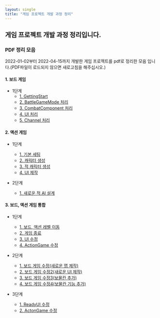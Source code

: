 ```yaml
---
layout: single
title: "게임 프로젝트 개발 과정 정리"
---
```


## 게임 프로젝트 개발 과정 정리입니다.


### PDF 정리 모음
2022-01-02부터 2022-04-15까지 개발한 게임 프로젝트를 pdf로 정리한 모음 입니다.(PDF파일이 로드되지 않으면 새로고침을 해주십시오.)

<!-- (https://docs.google.com/viewer?url=?raw=T)-->
#### 1. 보드 게임
* 1단계
  * [1. GettingStart](https://docs.google.com/viewer?url=https://github.com/jotaro124/jotaro124.github.io/blob/master/assets/pdfs/2022-04-27-Myfirstproject-posting/1.%20BoardGame/firststep/1.%20GettingStart/1.%20GettingStart.pdf?raw=T)
  * [2. BattleGameMode 처리](https://docs.google.com/viewer?url=https://github.com/jotaro124/jotaro124.github.io/blob/master/assets/pdfs/2022-04-27-Myfirstproject-posting/1.%20BoardGame/firststep/2.%20BattleGameMode%20%EC%B2%98%EB%A6%AC.pdf?raw=T)
  * [3. CombatComponent 처리](https://docs.google.com/viewer?url=https://github.com/jotaro124/jotaro124.github.io/blob/master/assets/pdfs/2022-04-27-Myfirstproject-posting/1.%20BoardGame/firststep/3.%20CombatComponent%20%EC%B2%98%EB%A6%AC.pdf?raw=T)
  * [4. UI 처리](https://docs.google.com/viewer?url=https://github.com/jotaro124/jotaro124.github.io/blob/master/assets/pdfs/2022-04-27-Myfirstproject-posting/1.%20BoardGame/firststep/4.%20UI%20%EC%B2%98%EB%A6%AC.pdf?raw=T)
  * [5. Channel 처리](https://docs.google.com/viewer?url=https://github.com/jotaro124/jotaro124.github.io/blob/master/assets/pdfs/2022-04-27-Myfirstproject-posting/1.%20BoardGame/firststep/5.%20Channel%20%EC%B2%98%EB%A6%AC.pdf?raw=T)

#### 2. 액션 게임
* 1단계
  * [1. 기본 세팅](https://docs.google.com/viewer?url=https://github.com/jotaro124/jotaro124.github.io/blob/master/assets/pdfs/2022-04-27-Myfirstproject-posting/2.%20ActionGame/firststep/1.%20%EA%B8%B0%EB%B3%B8%20%EC%84%B8%ED%8C%85.pdf?raw=T)
  * [2. 캐릭터 생성](https://docs.google.com/viewer?url=https://github.com/jotaro124/jotaro124.github.io/blob/master/assets/pdfs/2022-04-27-Myfirstproject-posting/2.%20ActionGame/firststep/2.%20%EC%BA%90%EB%A6%AD%ED%84%B0%20%EC%83%9D%EC%84%B1.pdf?raw=T)
  * [3. 적 캐릭터 생성](https://docs.google.com/viewer?url=https://github.com/jotaro124/jotaro124.github.io/blob/master/assets/pdfs/2022-04-27-Myfirstproject-posting/2.%20ActionGame/firststep/3.%20%EC%A0%81%20%EC%BA%90%EB%A6%AD%ED%84%B0%20%EC%83%9D%EC%84%B1.pdf?raw=T)
  * [4. UI 제작](https://docs.google.com/viewer?url=https://github.com/jotaro124/jotaro124.github.io/blob/master/assets/pdfs/2022-04-27-Myfirstproject-posting/2.%20ActionGame/firststep/4.1%20UI%20%EC%A0%9C%EC%9E%91.pdf?raw=T)

* 2단계
  * [1. 새로운 적 AI 설계](https://docs.google.com/viewer?url=https://github.com/jotaro124/jotaro124.github.io/blob/master/assets/pdfs/2022-04-27-Myfirstproject-posting/2.%20ActionGame/secondstep/1.%20%EC%83%88%EB%A1%9C%EC%9A%B4%20%EC%A0%81%20AI%20%EC%84%A4%EA%B3%84.pdf?raw=T)

#### 3. 보드, 액션 게임 통합
* 1단계
  * [1. 보드, 액션 레벨 이동](https://docs.google.com/viewer?url=https://github.com/jotaro124/jotaro124.github.io/blob/master/assets/pdfs/2022-04-27-Myfirstproject-posting/3.%20combine%20Board%2C%20Action%20Game/firststep/1.%20%EB%B3%B4%EB%93%9C%2C%20%EC%95%A1%EC%85%98%20%EB%A0%88%EB%B2%A8%20%EC%9D%B4%EB%8F%99.pdf?raw=T)
  * [2. 게임 종료](https://docs.google.com/viewer?url=https://github.com/jotaro124/jotaro124.github.io/blob/master/assets/pdfs/2022-04-27-Myfirstproject-posting/3.%20combine%20Board%2C%20Action%20Game/firststep/2.%20%EA%B2%8C%EC%9E%84%20%EC%A2%85%EB%A3%8C.pdf?raw=T)
  * [3. UI 수정](https://docs.google.com/viewer?url=https://github.com/jotaro124/jotaro124.github.io/blob/master/assets/pdfs/2022-04-27-Myfirstproject-posting/3.%20combine%20Board%2C%20Action%20Game/firststep/3.%20UI%20%EC%88%98%EC%A0%95.pdf?raw=T)
  * [4. ActionGame 수정](https://docs.google.com/viewer?url=https://github.com/jotaro124/jotaro124.github.io/blob/master/assets/pdfs/2022-04-27-Myfirstproject-posting/3.%20combine%20Board%2C%20Action%20Game/firststep/4.%20ActionGame%20%EC%88%98%EC%A0%95.pdf?raw=T)

* 2단계
  * [1. 보드 게임 수정(새로운 맵 제작)](https://docs.google.com/viewer?url=https://github.com/jotaro124/jotaro124.github.io/blob/master/assets/pdfs/2022-04-27-Myfirstproject-posting/3.%20combine%20Board%2C%20Action%20Game/secondstep/1.%20%EB%B3%B4%EB%93%9C%20%EA%B2%8C%EC%9E%84%20%EC%88%98%EC%A0%95.pdf?raw=T)
  * [2. 보드 게임 수정2(새로운 UI 제작)](https://docs.google.com/viewer?url=https://github.com/jotaro124/jotaro124.github.io/blob/master/assets/pdfs/2022-04-27-Myfirstproject-posting/3.%20combine%20Board%2C%20Action%20Game/secondstep/2.%20%EB%B3%B4%EB%93%9C%20%EA%B2%8C%EC%9E%84%20%EC%88%98%EC%A0%952.pdf?raw=T)
  * [3. 보드 게임 수정3(보물칸 추가)](https://docs.google.com/viewer?url=https://github.com/jotaro124/jotaro124.github.io/blob/master/assets/pdfs/2022-04-27-Myfirstproject-posting/3.%20combine%20Board%2C%20Action%20Game/secondstep/3.%20%EB%B3%B4%EB%93%9C%20%EA%B2%8C%EC%9E%84%20%EC%88%98%EC%A0%953(%EB%B3%B4%EB%AC%BC%EC%B9%B8%20%EC%B6%94%EA%B0%80).pdf?raw=T)
  * [4. 보드 게임 수정4(보물칸 기능 추가)](https://docs.google.com/viewer?url=https://github.com/jotaro124/jotaro124.github.io/blob/master/assets/pdfs/2022-04-27-Myfirstproject-posting/3.%20combine%20Board%2C%20Action%20Game/secondstep/4.%20%EB%B3%B4%EB%93%9C%20%EA%B2%8C%EC%9E%84%20%EC%88%98%EC%A0%954(%EB%B3%B4%EB%AC%BC%EC%B9%B8%20%EA%B8%B0%EB%8A%A5%20%EC%B6%94%EA%B0%80).pdf?raw=T)
  
* 3단계
  * [1. ReadyUI 수정](https://docs.google.com/viewer?url=https://github.com/jotaro124/jotaro124.github.io/blob/master/assets/pdfs/2022-04-27-Myfirstproject-posting/3.%20combine%20Board%2C%20Action%20Game/thirdstep/1.%20ReadyUI%20%EC%88%98%EC%A0%95.pdf?raw=T)
  * [2. ActonGame 수정](https://docs.google.com/viewer?url=https://github.com/jotaro124/jotaro124.github.io/blob/master/assets/pdfs/2022-04-27-Myfirstproject-posting/3.%20combine%20Board%2C%20Action%20Game/thirdstep/2.%20ActonGame%20%EC%88%98%EC%A0%95.pdf?raw=T)
  

